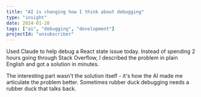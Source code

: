 ```yaml
---
title: "AI is changing how I think about debugging"
type: "insight"
date: 2024-01-20
tags: ["ai", "debugging", "development"]
projectId: "unsubscriber"
---
```


Used Claude to help debug a React state issue today. Instead of spending 2 hours going through Stack Overflow, I described the problem in plain English and got a solution in minutes.

The interesting part wasn't the solution itself - it's how the AI made me articulate the problem better. Sometimes rubber duck debugging needs a rubber duck that talks back. 